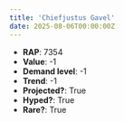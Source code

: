 ```yaml
---
title: 'Chiefjustus Gavel'
date: 2025-08-06T00:00:00Z
---
```

- **RAP**: 7354
- **Value**: -1
- **Demand level**: -1
- **Trend**: -1
- **Projected?**: True
- **Hyped?**: True
- **Rare?**: True
